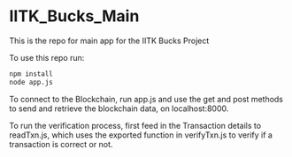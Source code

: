 # IITK_Bucks_Main

This is the repo for main app for the IITK Bucks Project

To use this repo run:
```bash
npm install
node app.js
```

To connect to the Blockchain, run app.js and use the get and post methods to send and retrieve the blockchain data, on localhost:8000. 

To run the verification process, first feed in the Transaction details to readTxn.js, which uses the exported function in verifyTxn.js to verify if a transaction is correct or not.